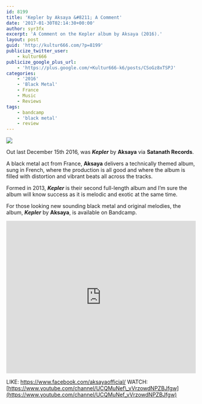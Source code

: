 ```yaml
---
id: 8199
title: 'Kepler by Aksaya &#8211; A Comment'
date: '2017-01-30T02:14:30+00:00'
author: syr3fx
excerpt: 'A Comment on the Kepler album by Aksaya (2016).'
layout: post
guid: 'http://kultur666.com/?p=8199'
publicize_twitter_user:
    - kultur666
publicize_google_plus_url:
    - 'https://plus.google.com/+Kultur666-k6/posts/CSoGz8xTSPJ'
categories:
    - '2016'
    - 'Black Metal'
    - France
    - Music
    - Reviews
tags:
    - bandcamp
    - 'black metal'
    - review
---
```


![](http://localhost:8080/wp-content/uploads/2017/01/unnamed-file.jpg?w=680)

Out last December 15th 2016, was ***Kepler*** by **Aksaya** via **Satanath Records**.

A black metal act from France, **Aksaya** delivers a technically themed album, sung in French, where the production is all good and where the album is filled with distortion and vibrant beats all across the tracks.

Formed in 2013, ***Kepler*** is their second full-length album and I’m sure the album will know success as it is melodic and exotic at the same time.

For those looking new sounding black metal and original melodies, the album, ***Kepler*** by **Aksaya**, is available on Bandcamp.

<iframe style="border: 0; width: 100%; height: 406px;" src="https://bandcamp.com/EmbeddedPlayer/album=2196184346/size=large/bgcol=333333/linkcol=e99708/tracklist=false/transparent=true/" seamless></iframe>

LIKE: <https://www.facebook.com/aksayaofficial/>
WATCH: [https://www.youtube.com/channel/UCQMuNef\_vVrzowdNPZBJfgw](https://www.youtube.com/channel/UCQMuNef_vVrzowdNPZBJfgw)